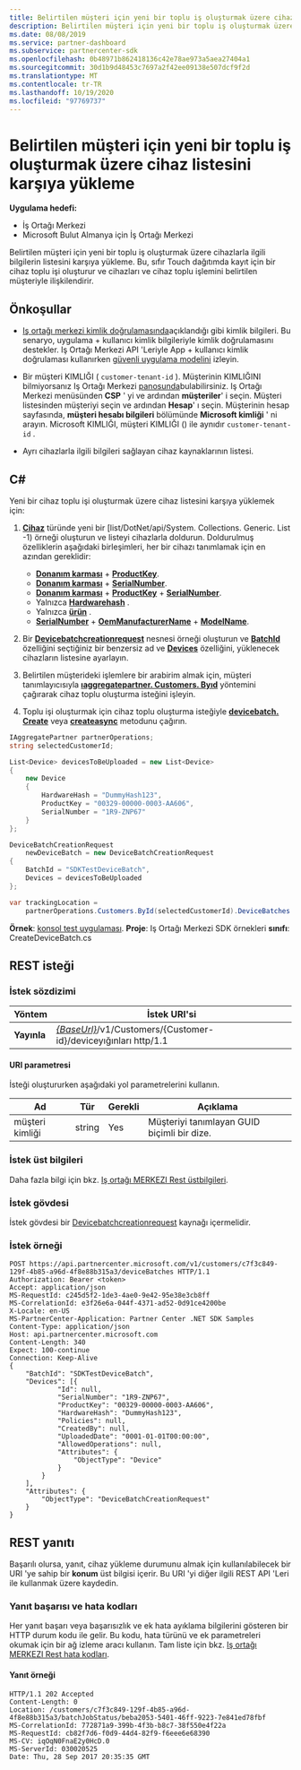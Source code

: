 ```yaml
---
title: Belirtilen müşteri için yeni bir toplu iş oluşturmak üzere cihaz listesini karşıya yükleme
description: Belirtilen müşteri için yeni bir toplu iş oluşturmak üzere cihazlarla ilgili bilgilerin listesini karşıya yükleme. Bu, sıfır Touch dağıtımda kayıt için bir cihaz toplu işi oluşturur ve cihazları ve cihaz toplu işlemini belirtilen müşteriyle ilişkilendirir.
ms.date: 08/08/2019
ms.service: partner-dashboard
ms.subservice: partnercenter-sdk
ms.openlocfilehash: 0b48971b862418136c42e78ae973a5aea27404a1
ms.sourcegitcommit: 30d1b9d48453c7697a2f42ee09138e507dcf9f2d
ms.translationtype: MT
ms.contentlocale: tr-TR
ms.lasthandoff: 10/19/2020
ms.locfileid: "97769737"
---
```

# <a name="upload-a-list-of-devices-to-create-a-new-batch-for-the-specified-customer"></a>Belirtilen müşteri için yeni bir toplu iş oluşturmak üzere cihaz listesini karşıya yükleme

**Uygulama hedefi:**

- İş Ortağı Merkezi
- Microsoft Bulut Almanya için İş Ortağı Merkezi

Belirtilen müşteri için yeni bir toplu iş oluşturmak üzere cihazlarla ilgili bilgilerin listesini karşıya yükleme. Bu, sıfır Touch dağıtımda kayıt için bir cihaz toplu işi oluşturur ve cihazları ve cihaz toplu işlemini belirtilen müşteriyle ilişkilendirir.

## <a name="prerequisites"></a>Önkoşullar

- [Iş ortağı merkezi kimlik doğrulamasında](partner-center-authentication.md)açıklandığı gibi kimlik bilgileri. Bu senaryo, uygulama + kullanıcı kimlik bilgileriyle kimlik doğrulamasını destekler. Iş Ortağı Merkezi API 'Leriyle App + kullanıcı kimlik doğrulaması kullanırken [güvenli uygulama modelini](enable-secure-app-model.md) izleyin.

- Bir müşteri KIMLIĞI ( `customer-tenant-id` ). Müşterinin KIMLIĞINI bilmiyorsanız Iş Ortağı Merkezi [panosunda](https://partner.microsoft.com/dashboard)bulabilirsiniz. Iş Ortağı Merkezi menüsünden **CSP** ' yi ve ardından **müşteriler**' i seçin. Müşteri listesinden müşteriyi seçin ve ardından **Hesap**' ı seçin. Müşterinin hesap sayfasında, **müşteri hesabı bilgileri** bölümünde **Microsoft kimliği** ' ni arayın. Microsoft KIMLIĞI, müşteri KIMLIĞI () ile aynıdır `customer-tenant-id` .

- Ayrı cihazlarla ilgili bilgileri sağlayan cihaz kaynaklarının listesi.

## <a name="c"></a>C\#

Yeni bir cihaz toplu işi oluşturmak üzere cihaz listesini karşıya yüklemek için:

1. [**Cihaz**](/dotnet/api/microsoft.store.partnercenter.models.devicesdeployment.device) türünde yeni bir [list/DotNet/api/System. Collections. Generic. List -1) örneği oluşturun ve listeyi cihazlarla doldurun. Doldurulmuş özelliklerin aşağıdaki birleşimleri, her bir cihazı tanımlamak için en azından gereklidir:

   - [**Donanım karması**](/dotnet/api/microsoft.store.partnercenter.models.devicesdeployment.device.hardwarehash)  +  [**ProductKey**](/dotnet/api/microsoft.store.partnercenter.models.devicesdeployment.device.productkey).
   - [**Donanım karması**](/dotnet/api/microsoft.store.partnercenter.models.devicesdeployment.device.hardwarehash)  +  [**SerialNumber**](/dotnet/api/microsoft.store.partnercenter.models.devicesdeployment.device.serialnumber).
   - [**Donanım karması**](/dotnet/api/microsoft.store.partnercenter.models.devicesdeployment.device.hardwarehash)  +  [**ProductKey**](/dotnet/api/microsoft.store.partnercenter.models.devicesdeployment.device.productkey)  +  [**SerialNumber**](/dotnet/api/microsoft.store.partnercenter.models.devicesdeployment.device.serialnumber).
   - Yalnızca [**Hardwarehash**](/dotnet/api/microsoft.store.partnercenter.models.devicesdeployment.device.hardwarehash) .
   - Yalnızca [**ürün**](/dotnet/api/microsoft.store.partnercenter.models.devicesdeployment.device.productkey) .
   - [**SerialNumber**](/dotnet/api/microsoft.store.partnercenter.models.devicesdeployment.device.serialnumber)  +  [**OemManufacturerName**](/dotnet/api/microsoft.store.partnercenter.models.devicesdeployment.device.oemmanufacturername)  +  [**ModelName**](/dotnet/api/microsoft.store.partnercenter.models.devicesdeployment.device.modelname).

2. Bir [**Devicebatchcreationrequest**](/dotnet/api/microsoft.store.partnercenter.models.devicesdeployment.devicebatchcreationrequest) nesnesi örneği oluşturun ve [**BatchId**](/dotnet/api/microsoft.store.partnercenter.models.devicesdeployment.devicebatchcreationrequest.batchid) özelliğini seçtiğiniz bir benzersiz ad ve [**Devices**](/dotnet/api/microsoft.store.partnercenter.models.devicesdeployment.devicebatchcreationrequest.devices) özelliğini, yüklenecek cihazların listesine ayarlayın.

3. Belirtilen müşterideki işlemlere bir arabirim almak için, müşteri tanımlayıcısıyla [**ıaggregatepartner. Customers. Byıd**](/dotnet/api/microsoft.store.partnercenter.customers.icustomercollection.byid) yöntemini çağırarak cihaz toplu oluşturma isteğini işleyin.

4. Toplu işi oluşturmak için cihaz toplu oluşturma isteğiyle [**devicebatch. Create**](/dotnet/api/microsoft.store.partnercenter.devicesdeployment.idevicesbatchcollection) veya [**createasync**](/dotnet/api/microsoft.store.partnercenter.devicesdeployment.idevicesbatchcollection) metodunu çağırın.

```csharp
IAggregatePartner partnerOperations;
string selectedCustomerId;

List<Device> devicesToBeUploaded = new List<Device>
{
    new Device
    {
        HardwareHash = "DummyHash123",
        ProductKey = "00329-00000-0003-AA606",
        SerialNumber = "1R9-ZNP67"
    }
};

DeviceBatchCreationRequest
    newDeviceBatch = new DeviceBatchCreationRequest
{
    BatchId = "SDKTestDeviceBatch",
    Devices = devicesToBeUploaded
};

var trackingLocation =
    partnerOperations.Customers.ById(selectedCustomerId).DeviceBatches.Create(newDeviceBatch);
```

**Örnek**: [konsol test uygulaması](console-test-app.md). **Proje**: Iş Ortağı Merkezi SDK örnekleri **sınıfı**: CreateDeviceBatch.cs

## <a name="rest-request"></a>REST isteği

### <a name="request-syntax"></a>İstek sözdizimi

| Yöntem   | İstek URI'si                                                                                   |
|----------|-----------------------------------------------------------------------------------------------|
| **Yayınla** | [*{BaseUrl}*](partner-center-rest-urls.md)/v1/Customers/{Customer-id}/deviceyığınları http/1.1 |

#### <a name="uri-parameter"></a>URI parametresi

İsteği oluştururken aşağıdaki yol parametrelerini kullanın.

| Ad        | Tür   | Gerekli | Açıklama                                           |
|-------------|--------|----------|-------------------------------------------------------|
| müşteri kimliği | string | Yes      | Müşteriyi tanımlayan GUID biçimli bir dize. |

### <a name="request-headers"></a>İstek üst bilgileri

Daha fazla bilgi için bkz. [Iş ortağı MERKEZI Rest üstbilgileri](headers.md).

### <a name="request-body"></a>İstek gövdesi

İstek gövdesi bir [Devicebatchcreationrequest](device-deployment-resources.md#devicebatchcreationrequest) kaynağı içermelidir.

### <a name="request-example"></a>İstek örneği

```http
POST https://api.partnercenter.microsoft.com/v1/customers/c7f3c849-129f-4b85-a96d-4f8e88b315a3/deviceBatches HTTP/1.1
Authorization: Bearer <token>
Accept: application/json
MS-RequestId: c245d5f2-1de3-4ae0-9e42-95e38e3cb8ff
MS-CorrelationId: e3f26e6a-044f-4371-ad52-0d91ce4200be
X-Locale: en-US
MS-PartnerCenter-Application: Partner Center .NET SDK Samples
Content-Type: application/json
Host: api.partnercenter.microsoft.com
Content-Length: 340
Expect: 100-continue
Connection: Keep-Alive
{
    "BatchId": "SDKTestDeviceBatch",
    "Devices": [{
            "Id": null,
            "SerialNumber": "1R9-ZNP67",
            "ProductKey": "00329-00000-0003-AA606",
            "HardwareHash": "DummyHash123",
            "Policies": null,
            "CreatedBy": null,
            "UploadedDate": "0001-01-01T00:00:00",
            "AllowedOperations": null,
            "Attributes": {
                "ObjectType": "Device"
            }
        }
    ],
    "Attributes": {
        "ObjectType": "DeviceBatchCreationRequest"
    }
}
```

## <a name="rest-response"></a>REST yanıtı

Başarılı olursa, yanıt, cihaz yükleme durumunu almak için kullanılabilecek bir URI 'ye sahip bir **konum** üst bilgisi içerir. Bu URI 'yi diğer ilgili REST API 'Leri ile kullanmak üzere kaydedin.

### <a name="response-success-and-error-codes"></a>Yanıt başarısı ve hata kodları

Her yanıt başarı veya başarısızlık ve ek hata ayıklama bilgilerini gösteren bir HTTP durum kodu ile gelir. Bu kodu, hata türünü ve ek parametreleri okumak için bir ağ izleme aracı kullanın. Tam liste için bkz. [Iş ortağı MERKEZI Rest hata kodları](error-codes.md).

#### <a name="response-example"></a>Yanıt örneği

```http
HTTP/1.1 202 Accepted
Content-Length: 0
Location: /customers/c7f3c849-129f-4b85-a96d-4f8e88b315a3/batchJobStatus/beba2053-5401-46ff-9223-7e841ed78fbf
MS-CorrelationId: 772871a9-399b-4f3b-b8c7-38f550e4f22a
MS-RequestId: cb82f7d6-f0d9-44d4-82f9-f6eee6e68390
MS-CV: iqOqN0FnaE2y0HcD.0
MS-ServerId: 030020525
Date: Thu, 28 Sep 2017 20:35:35 GMT
```
